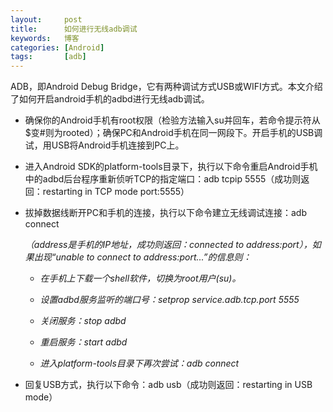```yaml
---
layout:     post
title:      如何进行无线adb调试
keywords:   博客
categories: [Android]
tags:	    [adb]
---
```


ADB，即Android Debug Bridge，它有两种调试方式USB或WIFI方式。本文介绍了如何开启android手机的adbd进行无线adb调试。

* 确保你的Android手机有root权限（检验方法输入su并回车，若命令提示符从$变#则为rooted）；确保PC和Android手机在同一网段下。开启手机的USB调试，用USB将Android手机连接到PC上。

* 进入Android SDK的platform-tools目录下，执行以下命令重启Android手机中的adbd后台程序重新侦听TCP的指定端口：adb tcpip 5555（成功则返回：restarting in TCP mode port:5555）

* 拔掉数据线断开PC和手机的连接，执行以下命令建立无线调试连接：adb connect <address>（address是手机的IP地址，成功则返回：connected to address:port），如果出现“unable to connect to address:port...”的信息则：

  +  在手机上下载一个shell软件，切换为root用户(su)。

  +  设置adbd服务监听的端口号：setprop service.adb.tcp.port 5555
 
  +  关闭服务：stop adbd 
 
  +  重启服务：start adbd
 
  + 进入platform-tools目录下再次尝试：adb connect <address>
  
* 回复USB方式，执行以下命令：adb usb（成功则返回：restarting in USB mode）






